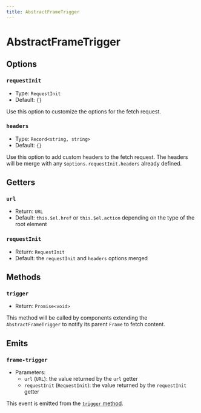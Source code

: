 ```yaml
---
title: AbstractFrameTrigger
---
```


# AbstractFrameTrigger

## Options

### `requestInit`

- Type: `RequestInit`
- Default: `{}`

Use this option to customize the options for the fetch request.

### `headers`

- Type: `Record<string, string>`
- Default: `{}`

Use this option to add custom headers to the fetch request. The headers will be merge with any `$options.requestInit.headers` already defined.

## Getters

### `url`

- Return: `URL`
- Default: `this.$el.href` or `this.$el.action` depending on the type of the root element

### `requestInit`

- Return: `RequestInit`
- Default: the `requestInit` and `headers` options merged

## Methods

### `trigger`

- Return: `Promise<void>`

This method will be called by components extending the `AbstractFrameTrigger` to notify its parent `Frame` to fetch content.

## Emits

### `frame-trigger`

- Parameters:
  - `url` (`URL`): the value returned by the `url` getter
  - `requestInit` (`RequestInit`): the value returned by the `requestInit` getter

This event is emitted from the [`trigger` method](#trigger).
